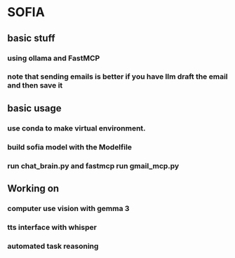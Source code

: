 # SOFIA

## basic stuff
### using ollama and FastMCP

### note that sending emails is better if you have llm draft the email and then save it

## basic usage
### use conda to make virtual environment.
### build sofia model with the Modelfile
### run chat_brain.py and fastmcp run gmail_mcp.py

## Working on
### computer use vision with gemma 3
### tts interface with whisper
### automated task reasoning

